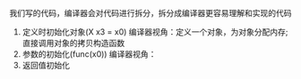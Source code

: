 我们写的代码，编译器会对代码进行拆分，拆分成编译器更容易理解和实现的代码
1. 定义时初始化对象(X x3 = x0)
   编译器视角：定义一个对象，为对象分配内存;直接调用对象的拷贝构造函数
2. 参数的初始化(func(x0))
   编译器视角：
3. 返回值初始化
   